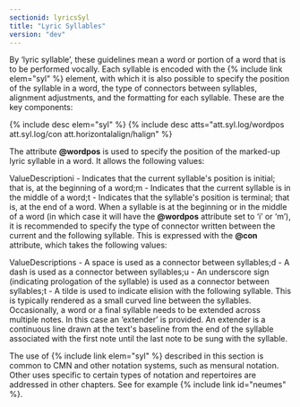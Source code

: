 ```yaml
---
sectionid: lyricsSyl
title: "Lyric Syllables"
version: "dev"
---
```


By ‘lyric syllable’, these guidelines mean a word or portion of a word that is to be performed vocally. Each syllable is encoded with the {% include link elem="syl" %} element, with which it is also possible to specify the position of the syllable in a word, the type of connectors between syllables, alignment adjustments, and the formatting for each syllable. These are the key components:

  
{% include desc elem="syl" %} 
{% include desc atts="att.syl.log/wordpos att.syl.log/con att.horizontalalign/halign" %} 
 

The attribute **@wordpos** is used to specify the position of the marked-up lyric syllable in a word. It allows the following values:

ValueDescriptioni - Indicates that the current syllable's position is initial; that is, at
        the beginning of a word;m - Indicates that the current syllable is in the middle of a word;t - Indicates that the syllable's position is terminal; that is, at the end
        of a word.
When a syllable is at the beginning or in the middle of a word (in which case it will have the **@wordpos** attribute set to ‘i’ or ‘m’), it is recommended to specify the type of connector written between the current and the following syllable. This is expressed with the **@con** attribute, which takes the following values:

ValueDescriptions - A space is used as a connector between syllables;d - A dash is used as a connector between syllables;u - An underscore sign (indicating prologation of the syllable) is used as a
        connector between syllables;t - A tilde is used to indicate elision with the following syllable. This is
        typically rendered as a small curved line between the syllables.
Occasionally, a word or a final syllable needs to be extended across multiple notes. In this case an ‘extender’ is provided. An extender is a continuous line drawn at the text's baseline from the end of the syllable associated with the first note until the last note to be sung with the syllable.

The use of {% include link elem="syl" %} described in this section is common to CMN and other notation systems, such as mensural notation. Other uses specific to certain types of notation and repertoires are addressed in other chapters. See for example {% include link id="neumes" %}.
